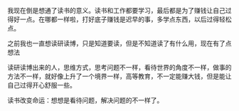 我现在倒是想通了读书的意义。读书和工作都要学习，最后都是为了赚钱让自己过得好一点。在哪都一样啦，打好底子赚钱是迟早的事，多学点东西，以后过得轻松点。

之前我也一直想读研读博，只是知道要读，但是不知道读了有什么用，现在有了点想法

读研读博出来的人，思维方式，思考问题不一样，看待世界的角度不一样，做事的方法不一样，就好像上升了一个境界一样，高等教育，不一定能赚大钱，但是能让自己过得开心舒服一些。

读书改变命运：想想是看待问题，解决问题的不一样了。
